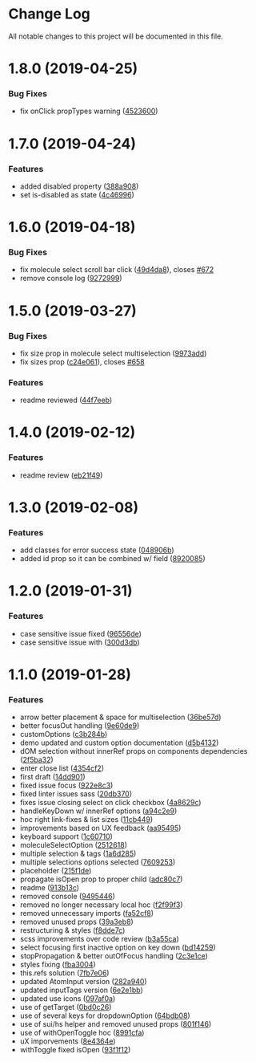 # Change Log

All notable changes to this project will be documented in this file.

<a name="1.8.0"></a>
# 1.8.0 (2019-04-25)


### Bug Fixes

* fix onClick propTypes warning ([4523600](https://github.com/SUI-Components/sui-components/commit/4523600))



<a name="1.7.0"></a>
# 1.7.0 (2019-04-24)


### Features

* added disabled property ([388a908](https://github.com/SUI-Components/sui-components/commit/388a908))
* set is-disabled as state ([4c46996](https://github.com/SUI-Components/sui-components/commit/4c46996))



<a name="1.6.0"></a>
# 1.6.0 (2019-04-18)


### Bug Fixes

* fix molecule select scroll bar click ([49d4da8](https://github.com/SUI-Components/sui-components/commit/49d4da8)), closes [#672](https://github.com/SUI-Components/sui-components/issues/672)
* remove console log ([9272999](https://github.com/SUI-Components/sui-components/commit/9272999))



<a name="1.5.0"></a>
# 1.5.0 (2019-03-27)


### Bug Fixes

* fix size prop in molecule select multiselection ([9973add](https://github.com/SUI-Components/sui-components/commit/9973add))
* fix sizes prop ([c24e061](https://github.com/SUI-Components/sui-components/commit/c24e061)), closes [#658](https://github.com/SUI-Components/sui-components/issues/658)


### Features

* readme reviewed ([44f7eeb](https://github.com/SUI-Components/sui-components/commit/44f7eeb))



<a name="1.4.0"></a>
# 1.4.0 (2019-02-12)


### Features

* readme review ([eb21f49](https://github.com/SUI-Components/sui-components/commit/eb21f49))



<a name="1.3.0"></a>
# 1.3.0 (2019-02-08)


### Features

* add classes for error success state ([048906b](https://github.com/SUI-Components/sui-components/commit/048906b))
* added id prop so it can be combined w/ field ([8920085](https://github.com/SUI-Components/sui-components/commit/8920085))



<a name="1.2.0"></a>
# 1.2.0 (2019-01-31)


### Features

* case sensitive issue fixed ([96556de](https://github.com/SUI-Components/sui-components/commit/96556de))
* case sensitive issue with ([300d3db](https://github.com/SUI-Components/sui-components/commit/300d3db))



<a name="1.1.0"></a>
# 1.1.0 (2019-01-28)


### Features

* arrow better placement & space for multiselection ([36be57d](https://github.com/SUI-Components/sui-components/commit/36be57d))
* better focusOut handling ([9e60de9](https://github.com/SUI-Components/sui-components/commit/9e60de9))
* customOptions ([c3b284b](https://github.com/SUI-Components/sui-components/commit/c3b284b))
* demo updated and custom option documentation ([d5b4132](https://github.com/SUI-Components/sui-components/commit/d5b4132))
* dOM selection without innerRef props on components dependencies ([2f5ba32](https://github.com/SUI-Components/sui-components/commit/2f5ba32))
* enter close list ([4354cf2](https://github.com/SUI-Components/sui-components/commit/4354cf2))
* first draft ([14dd901](https://github.com/SUI-Components/sui-components/commit/14dd901))
* fixed issue focus ([922e8c3](https://github.com/SUI-Components/sui-components/commit/922e8c3))
* fixed linter issues sass ([20db370](https://github.com/SUI-Components/sui-components/commit/20db370))
* fixes issue closing select on click checkbox ([4a8629c](https://github.com/SUI-Components/sui-components/commit/4a8629c))
* handleKeyDown w/ innerRef options ([a94c2e9](https://github.com/SUI-Components/sui-components/commit/a94c2e9))
* hoc right link-fixes & list sizes ([11cb449](https://github.com/SUI-Components/sui-components/commit/11cb449))
* improvements based on UX feedback ([aa95495](https://github.com/SUI-Components/sui-components/commit/aa95495))
* keyboard support ([1c60710](https://github.com/SUI-Components/sui-components/commit/1c60710))
* moleculeSelectOption ([2512618](https://github.com/SUI-Components/sui-components/commit/2512618))
* multiple selection & tags ([1a6d285](https://github.com/SUI-Components/sui-components/commit/1a6d285))
* multiple selections options selected ([7609253](https://github.com/SUI-Components/sui-components/commit/7609253))
* placeholder ([215f1de](https://github.com/SUI-Components/sui-components/commit/215f1de))
* propagate isOpen prop to proper child ([adc80c7](https://github.com/SUI-Components/sui-components/commit/adc80c7))
* readme ([913b13c](https://github.com/SUI-Components/sui-components/commit/913b13c))
* removed console ([9495446](https://github.com/SUI-Components/sui-components/commit/9495446))
* removed no longer necessary local hoc ([f2f99f3](https://github.com/SUI-Components/sui-components/commit/f2f99f3))
* removed unnecessary imports ([fa52cf8](https://github.com/SUI-Components/sui-components/commit/fa52cf8))
* removed unused props ([39a3eb8](https://github.com/SUI-Components/sui-components/commit/39a3eb8))
* restructuring & styles ([f8dde7c](https://github.com/SUI-Components/sui-components/commit/f8dde7c))
* scss improvements over code review ([b3a55ca](https://github.com/SUI-Components/sui-components/commit/b3a55ca))
* select focusing first inactive option on key down ([bd14259](https://github.com/SUI-Components/sui-components/commit/bd14259))
* stopPropagation & better outOfFocus handling ([2c3e1ce](https://github.com/SUI-Components/sui-components/commit/2c3e1ce))
* styles fixing ([fba3004](https://github.com/SUI-Components/sui-components/commit/fba3004))
* this.refs solution ([7fb7e06](https://github.com/SUI-Components/sui-components/commit/7fb7e06))
* updated AtomInput version ([282a940](https://github.com/SUI-Components/sui-components/commit/282a940))
* updated inputTags version ([6e2e1bb](https://github.com/SUI-Components/sui-components/commit/6e2e1bb))
* updated use icons ([097af0a](https://github.com/SUI-Components/sui-components/commit/097af0a))
* use of getTarget ([0bd0c26](https://github.com/SUI-Components/sui-components/commit/0bd0c26))
* use of several keys for dropdownOption ([64bdb08](https://github.com/SUI-Components/sui-components/commit/64bdb08))
* use of sui/hs helper and removed unused props ([801f146](https://github.com/SUI-Components/sui-components/commit/801f146))
* use of withOpenToggle hoc ([8991cfa](https://github.com/SUI-Components/sui-components/commit/8991cfa))
* uX imporvements ([8e4364e](https://github.com/SUI-Components/sui-components/commit/8e4364e))
* withToggle fixed isOpen ([93f1f12](https://github.com/SUI-Components/sui-components/commit/93f1f12))



